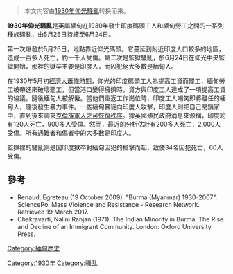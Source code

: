 > 本文内容由[1930年仰光騷亂](https://zh.wikipedia.org/wiki/1930年仰光騷亂)转换而来。


**1930年仰光騷亂**是英屬緬甸在1930年發生印度碼頭工人和緬甸勞工之間的一系列種族騷亂，由5月26日持續至6月24日。

第一次爆發於5月26日，地點靠近仰光碼頭。它蔓延到附近印度人口較多的地區，造成一百多人死亡，約一千人受傷。第二次是監獄騷亂，於6月24日在仰光中央監獄開始，那裡的獄卒主要是印度人，而囚犯絕大多數是緬甸人。

在1930年5月初[經濟大蕭條時期](https://zh.wikipedia.org/wiki/經濟大蕭條 "wikilink")，仰光的印度碼頭工人為提高工資而罷工，緬甸勞工被帶進來破壞罷工，但當港口變得擁擠時，資方與印度工人達成了一項提高工資的協議，隨後緬甸人被解僱。當他們重返工作崗位時，印度工人嘲笑即將離任的緬甸人，隨後發生暴力事件。一些緬甸暴徒向印度人攻擊，印度人則把自己閉鎖家中，直到後來調來[克倫族軍人才可恢復秩序](https://zh.wikipedia.org/wiki/克倫族 "wikilink")。據英國殖民政府消息來源稱，印度約有120人死亡，900多人受傷。然而，最近的分析估計有200多人死亡，2,000人受傷。所有遇難者和傷者中的大多數是印度人。

監獄裡的騷亂则是因印度獄卒對緬甸囚犯的槍擊而起，致使34名囚犯死亡，60人受傷。

## 參考

  - Renaud, Egreteau (19 October 2009). "Burma (Myanmar) 1930-2007". SciencePo. Mass Violence and Resistance - Research Network. Retrieved 19 March 2017.
  - Chakravarti, Nalini Ranjan (1971). The Indian Minority in Burma: The Rise and Decline of an Immigrant Community. London: Oxford University Press.

[Category:緬甸歷史](https://zh.wikipedia.org/wiki/Category:緬甸歷史 "wikilink")

[Category:1930年](https://zh.wikipedia.org/wiki/Category:1930年 "wikilink") [Category:骚乱](https://zh.wikipedia.org/wiki/Category:骚乱 "wikilink")